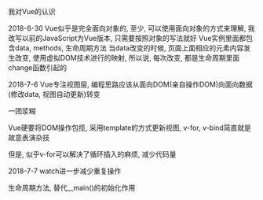 我对Vue的认识

2018-6-30
Vue似乎是完全面向对象的, 至少, 可以使用面向对象的方式来理解, 我改写以前的JavaScript为Vue版本, 只需要按照对象的写法就好
Vue实例里面都包含data, methods, 生命周期方法
当data改变的时候, 页面上面相应的元素内容发生改变, 使用虚拟DOM技术进行的映射, 所以说, 每次改变, 都是生命周期里面change函数引起的

2018-7-6
Vue专注视图层, 编程思路应该从面向DOM(亲自操作DOM)向面向数据(修改data, 视图自动更新)转变

一团浆糊

Vue硬要将DOM操作包揽, 采用template的方式更新视图, v-for, v-bind简直就是故意表演杂技

但是, 似乎v-for可以解决了循环插入的麻烦, 减少代码量

2018-7-7
watch进一步减少重复操作

生命周期方法, 替代__main()的初始化作用
